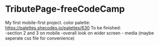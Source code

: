 # TributePage-freeCodeCamp

My first mobile-first project.
color palette: https://palettes.shecodes.io/palettes/630
To be finished: <br>
-section 2 and 3 on mobile
-overall look on wider screen - media (maybe seperate css file for convenience)
